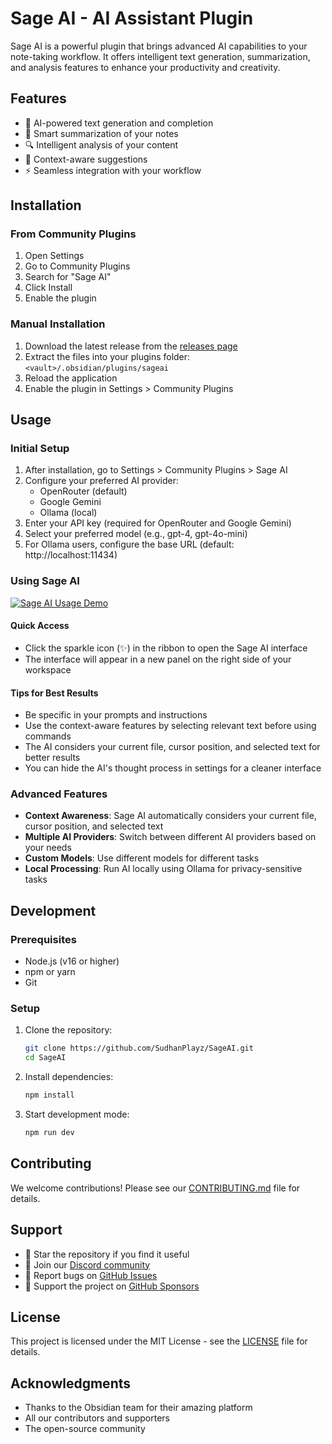 # Sage AI - AI Assistant Plugin

Sage AI is a powerful plugin that brings advanced AI capabilities to your note-taking workflow. It offers intelligent text generation, summarization, and analysis features to enhance your productivity and creativity.

## Features

- 🤖 AI-powered text generation and completion
- 📝 Smart summarization of your notes
- 🔍 Intelligent analysis of your content
- 🎯 Context-aware suggestions
- ⚡ Seamless integration with your workflow

## Installation

### From Community Plugins

1. Open Settings
2. Go to Community Plugins
3. Search for "Sage AI"
4. Click Install
5. Enable the plugin

### Manual Installation

1. Download the latest release from the [releases page](https://github.com/SudhanPlayz/SageAI/releases)
2. Extract the files into your plugins folder: `<vault>/.obsidian/plugins/sageai`
3. Reload the application
4. Enable the plugin in Settings > Community Plugins

## Usage

### Initial Setup

1. After installation, go to Settings > Community Plugins > Sage AI
2. Configure your preferred AI provider:
    - OpenRouter (default)
    - Google Gemini
    - Ollama (local)
3. Enter your API key (required for OpenRouter and Google Gemini)
4. Select your preferred model (e.g., gpt-4, gpt-4o-mini)
5. For Ollama users, configure the base URL (default: http://localhost:11434)

### Using Sage AI

[![Sage AI Usage Demo](https://img.youtube.com/vi/9XEplIKSbLE/0.jpg)](https://www.youtube.com/watch?v=9XEplIKSbLE)

#### Quick Access

- Click the sparkle icon (✨) in the ribbon to open the Sage AI interface
- The interface will appear in a new panel on the right side of your workspace

#### Tips for Best Results

- Be specific in your prompts and instructions
- Use the context-aware features by selecting relevant text before using commands
- The AI considers your current file, cursor position, and selected text for better results
- You can hide the AI's thought process in settings for a cleaner interface

### Advanced Features

- **Context Awareness**: Sage AI automatically considers your current file, cursor position, and selected text
- **Multiple AI Providers**: Switch between different AI providers based on your needs
- **Custom Models**: Use different models for different tasks
- **Local Processing**: Run AI locally using Ollama for privacy-sensitive tasks

## Development

### Prerequisites

- Node.js (v16 or higher)
- npm or yarn
- Git

### Setup

1. Clone the repository:

    ```bash
    git clone https://github.com/SudhanPlayz/SageAI.git
    cd SageAI
    ```

2. Install dependencies:

    ```bash
    npm install
    ```

3. Start development mode:
    ```bash
    npm run dev
    ```

## Contributing

We welcome contributions! Please see our [CONTRIBUTING.md](CONTRIBUTING.md) file for details.

## Support

- 🌟 Star the repository if you find it useful
- 💬 Join our [Discord community](https://discord.gg/BkfD74mKcW)
- 🐛 Report bugs on [GitHub Issues](https://github.com/SudhanPlayz/SageAI/issues)
- 💖 Support the project on [GitHub Sponsors](https://github.com/sponsors/SudhanPlayz)

## License

This project is licensed under the MIT License - see the [LICENSE](LICENSE) file for details.

## Acknowledgments

- Thanks to the Obsidian team for their amazing platform
- All our contributors and supporters
- The open-source community
